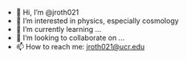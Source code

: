 - 👋 Hi, I’m @jroth021
- 👀 I’m interested in physics, especially cosmology
- 🌱 I’m currently learning ...
- 💞️ I’m looking to collaborate on ...
- 📫 How to reach me: jroth021@ucr.edu

<!---
jroth021/jroth021 is a ✨ special ✨ repository because its `README.md` (this file) appears on your GitHub profile.
You can click the Preview link to take a look at your changes.
--->
